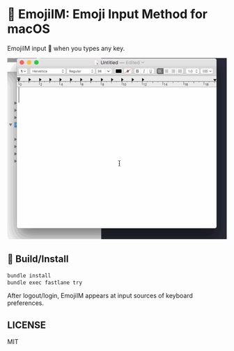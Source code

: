 # :sushi: EmojiIM: Emoji Input Method for macOS
EmojiIM input :sushi: when you types any key.

![](/docs/sushi.gif)

## :wrench: Build/Install

```
bundle install
bundle exec fastlane try
```

After logout/login, EmojiIM appears at input sources of keyboard preferences.

## LICENSE
MIT
